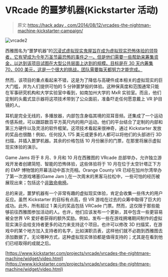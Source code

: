 # VRcade 的噩梦机器(Kickstarter 活动)

> 原文:[https://hack aday . com/2014/08/12/vrcades-the-nightman-machine-kickstarter-campaign/](https://hackaday.com/2014/08/12/vrcades-the-nightmare-machine-kickstarter-campaign/)

![vrcade2](../Images/64a698f531c4df28454221c8e2d62faf.png)

西雅图名为“噩梦机器”的[沉浸式虚拟现实鬼屋旨在成为虚拟现实恐怖体验的领导者，它有望成为今年万圣节最恐怖的事件之一。但是他们需要一些帮助来筹集资金，以达到该项目试图在大型公共层面上达到的规模。目标是在 30 天内筹集 70，000 美元，这是一个很大的挑战，团队需要每天都努力才能完成。](https://www.kickstarter.com/projects/vrcade/vrcades-the-nightmare-machine?ref=category)

然而，该项目的重点看起来不错，这是为了降低与高硬件成本相关的虚拟现实的巨大门槛，并为人们提供可怕的 5 分钟噩梦般的体验。这种保真度和范围通常只能在军事研究机构和大学实验室中看到，如南加州大学的 MxR 实验室。而且，他们定制的头戴式显示器将这项技术带到了公众面前，准备吓走任何愿意戴上 VR 护目镜的人。

耳机是完全无线的，多播放器，内部包含身临其境的双耳音频。还集成了一个运动传感系统，可以跟踪数百平方英尺内的用户运动。他们的平台结合了定制的内部和第三方硬件以及灵活的软件框架。这项技术看起来很神奇，通过 Kickstarter 发放的奖品也很酷！例如，任何投入 175 美元或更多的人都可以将他们的头部进行 3D 扫描，并插入噩梦机器。其余的价格包括 10 月份展示的门票，在那里将展示虚拟现实体验的演示。

Game Jams 将于 8 月、9 月和 10 月在西雅图的 VRcade 总部举办，允许独立游戏开发者创建简短、智能的恐怖体验，这些体验将于 10 月在位于太空针塔正下方的 EMP 博物馆的开幕活动中首次亮相。Orange County VR 已经在加州尔湾举办了第一次游戏堵塞(Game Jam ),在一次周末的黑客马拉松中，一些可怕的经历被展现出来；包括这个[非致命电椅](http://hackaday.com/2014/07/16/non-lethal-electric-chair-brings-the-death-row-experience-home/)。

总的来说，噩梦机器有一个非常有趣的虚拟现实体验，肯定会收集一些伟大的用户反应。虽然 Kickstarter 的目标有点高，但 VR 游戏在过去的众筹中取得了巨大的成功。此外，所有超过 1 美元的奖品包括 VRCade 门票。然而，这仅限于那些能够前往西雅图参加活动的人。也许，他们应该发布一个更新，其中包含一些更容易被全世界 VR 爱好者获得的额外奖励。例如，发布一些在游戏拥堵期间制作的虚拟现实演示会给支持者更多的动力来支持这个项目。也许可以修改 3D 扫描奖，在游戏中的某个地方加入支持者的名字，比如演职员表，这样他们就不必跑到西雅图去添加数据了。无论哪种方式，这种虚拟现实体验都是值得支持的；尤其是在看到他们已经取得的成就之后。

[https://www.kickstarter.com/projects/vrcade/vrcades-the-nightmare-machine/widget/video.html](https://www.kickstarter.com/projects/vrcade/vrcades-the-nightmare-machine/widget/video.html)